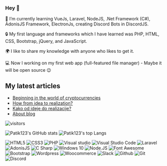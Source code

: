 ### Hey 👋
 
 
 🌱 I’m currently learning VueJs, Laravel, NodeJS, .Net Framework (C#), AdonisJS Framework, ElectronJs, creating Discord Bots in DiscordJS.
 
 🔒 My first language and frameworks which I have learned was PHP, HTML, CSS, Bootstrap, jQuery, and JavaScript.
 
 🌍 I like to share my knowledge with anyone who likes to get it.
 
 💻 Now I working on my first web app (full-featured file manager) - Maybe it will be open source 😉
 
 
 
## My latest articles

<!-- BLOG-POST-LIST:START -->
- [Beginning in the world of cryptocurrencies](https://blog.thepatik.eu.org/beginning-in-the-world-of-cryptocurrencies)
- [How from idea to realization?](https://blog.thepatik.eu.org/how-from-idea-to-realization)
- [Kako od ideje do realizacije?](https://patik123.medium.com/kako-od-ideje-do-realizacije-83d50dcc3582?source=rss-8219027f88da------2)
- [About blog](https://blog.thepatik.eu.org/about-blog)
<!-- BLOG-POST-LIST:END -->



   ![visitors](https://visitor-badge.glitch.me/badge?page_id=patik123.patik123)
 <p>
  <img src="https://github-readme-stats.vercel.app/api?username=patik123&theme=algolia" alt="Patik123's GitHub stats" >  
   <img src="https://github-readme-stats.vercel.app/api/top-langs/?username=patik123&theme=algolia" alt="Patik123's top Langs">  
</p>




   ![HTML5](https://img.shields.io/badge/-HTML-E34F26?style=flat-square&logo=html5&logoColor=white&style=for-the-badge)
   ![CSS3](https://img.shields.io/badge/-CSS3-1572B6?style=flat-square&logo=css3&logoColor=white&style=for-the-badge)
   ![PHP](https://img.shields.io/badge/-PHP-777BB4?style=flat-square&logo=php&logoColor=white&style=for-the-badge)
   ![Visual studio](https://img.shields.io/badge/-Visual%20Studio-5C2D91?style=flat-square&logo=visual-studio&logoColor=white&style=for-the-badge)
   ![Visual Studio Code](https://img.shields.io/badge/-Visual%20Studio%20Code-007ACC?style=flat-square&logo=visual-studio-code&logoColor=white&style=for-the-badge)
   ![Laravel](https://img.shields.io/badge/-Laravel-FF2D20?style=flat-square&logo=laravel&logoColor=white&style=for-the-badge)
   ![AdonisJS](https://img.shields.io/badge/-AdonisJS-220052?style=flat-square&logo=adonisjs&logoColor=white&style=for-the-badge)
   ![C Sharp](https://img.shields.io/badge/-C%20Sharp-239120?style=flat-square&logo=c-sharp&logoColor=white&style=for-the-badge)
   ![Windows 10](https://img.shields.io/badge/-Windows%2010-0078D6?style=flat-square&logo=windows&logoColor=white&style=for-the-badge)
   ![Node.JS](https://img.shields.io/badge/-Node.JS-339933?style=flat-square&logo=node.js&logoColor=white&style=for-the-badge)
   ![Font Awesome](https://img.shields.io/badge/-Font%20Awesome-339AF0?style=flat-square&logo=font-awesome&logoColor=white&style=for-the-badge)
   ![Bootstrap](https://img.shields.io/badge/-Bootstrap-7952B3?style=flat-square&logo=bootstrap&logoColor=white&style=for-the-badge)
   ![Wordpress](https://img.shields.io/badge/-Wordpress-21759B?style=flat-square&logo=wordpress&logoColor=white&style=for-the-badge)
   ![Woocommerce](https://img.shields.io/badge/-Woocommerce-96588A?style=flat-square&logo=woo&logoColor=white&style=for-the-badge)
   ![Slack](https://img.shields.io/badge/-Slack-4A154B?style=flat-square&logo=slack&logoColor=white&style=for-the-badge)
   ![Github](https://img.shields.io/badge/-Github-181717?style=flat-square&logo=github&logoColor=white&style=for-the-badge)
   ![Git](https://img.shields.io/badge/-Git-F05032?style=flat-square&logo=git&logoColor=white&style=for-the-badge)
   ![Discord](https://img.shields.io/badge/-Discord-7289DA?style=flat-square&logo=discord&logoColor=white&style=for-the-badge)
